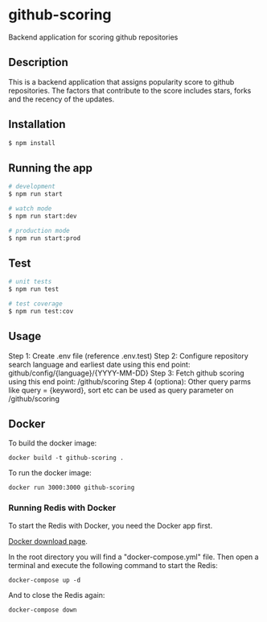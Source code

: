 # github-scoring
Backend application for scoring github repositories

## Description
This is a backend application that assigns popularity score to github repositories. The factors that contribute to the score includes stars, forks and the recency of the updates.

## Installation

```bash
$ npm install
```

## Running the app

```bash
# development
$ npm run start

# watch mode
$ npm run start:dev

# production mode
$ npm run start:prod
```

## Test

```bash
# unit tests
$ npm run test

# test coverage
$ npm run test:cov
```

## Usage

Step 1: Create .env file (reference .env.test)
Step 2: Configure repository search language and earliest date using this end point: github/config/{language}/{YYYY-MM-DD}
Step 3: Fetch github scoring using this end point: /github/scoring
Step 4 (optiona): Other query parms like query = {keyword}, sort etc can be used as query parameter on /github/scoring

## Docker

To build the docker image:

```
docker build -t github-scoring .
```

To run the docker image:

```
docker run 3000:3000 github-scoring
```

### Running Redis with Docker

To start the Redis with Docker, you need the Docker app first.

[Docker download page](https://www.docker.com/products/docker-desktop).

In the root directory you will find a "docker-compose.yml" file. Then open a terminal and execute the following command to start the Redis:
```
docker-compose up -d
```
And to close the Redis again:
```
docker-compose down
```